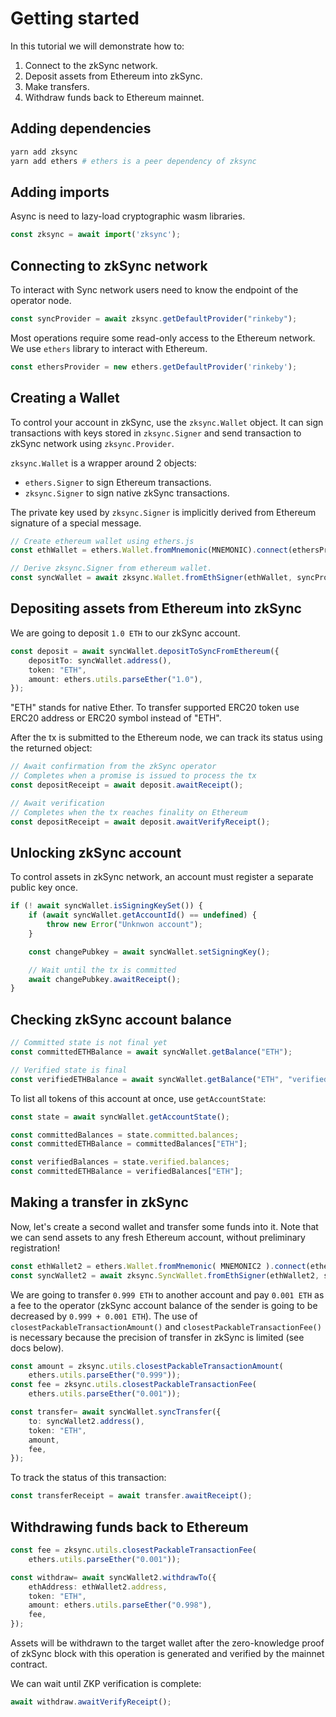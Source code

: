 # Getting started

In this tutorial we will demonstrate how to:

1. Connect to the zkSync network.
1. Deposit assets from Ethereum into zkSync.
1. Make transfers.
1. Withdraw funds back to Ethereum mainnet.

## Adding dependencies

```bash
yarn add zksync
yarn add ethers # ethers is a peer dependency of zksync
```

## Adding imports

 Async is need to lazy-load cryptographic wasm libraries.
 
```js
const zksync = await import('zksync');
```

## Connecting to zkSync network

To interact with Sync network users need to know the endpoint of the operator node.

```typescript
const syncProvider = await zksync.getDefaultProvider("rinkeby");
```

Most operations require some read-only access to the Ethereum network. We use `ethers` library to interact with Ethereum. 

```typescript
const ethersProvider = new ethers.getDefaultProvider('rinkeby');
```

## Creating a Wallet

To control your account in zkSync, use the `zksync.Wallet` object. It can sign transactions with keys stored in `zksync.Signer` and send transaction to zkSync network using `zksync.Provider`.

`zksync.Wallet` is a wrapper around 2 objects:

- `ethers.Signer` to sign Ethereum transactions.
- `zksync.Signer` to sign native zkSync transactions.

The private key used by `zksync.Signer` is implicitly derived from Ethereum signature of a special message.

```typescript
// Create ethereum wallet using ethers.js
const ethWallet = ethers.Wallet.fromMnemonic(MNEMONIC).connect(ethersProvider);

// Derive zksync.Signer from ethereum wallet.
const syncWallet = await zksync.Wallet.fromEthSigner(ethWallet, syncProvider);
```

## Depositing assets from Ethereum into zkSync

We are going to deposit `1.0 ETH` to our zkSync account.

```typescript
const deposit = await syncWallet.depositToSyncFromEthereum({
    depositTo: syncWallet.address(),
    token: "ETH",
    amount: ethers.utils.parseEther("1.0"),
});
```

"ETH" stands for native Ether. To transfer supported ERC20 token use ERC20 address or ERC20 symbol instead of "ETH".

After the tx is submitted to the Ethereum node, we can track its status using the returned object:

```typescript
// Await confirmation from the zkSync operator
// Completes when a promise is issued to process the tx
const depositReceipt = await deposit.awaitReceipt();

// Await verification
// Completes when the tx reaches finality on Ethereum
const depositReceipt = await deposit.awaitVerifyReceipt();
```

## Unlocking zkSync account

To control assets in zkSync network, an account must register a separate public key once.

```typescript
if (! await syncWallet.isSigningKeySet()) {
    if (await syncWallet.getAccountId() == undefined) {
        throw new Error("Unknwon account");
    } 

    const changePubkey = await syncWallet.setSigningKey();

    // Wait until the tx is committed
    await changePubkey.awaitReceipt();
}
```

## Checking zkSync account balance

```typescript
// Committed state is not final yet
const committedETHBalance = await syncWallet.getBalance("ETH");

// Verified state is final
const verifiedETHBalance = await syncWallet.getBalance("ETH", "verified");
```

To list all tokens of this account at once, use `getAccountState`:

```typescript
const state = await syncWallet.getAccountState();

const committedBalances = state.committed.balances;
const committedETHBalance = committedBalances["ETH"];

const verifiedBalances = state.verified.balances;
const committedETHBalance = verifiedBalances["ETH"];
```

## Making a transfer in zkSync

Now, let's create a second wallet and transfer some funds into it. Note that we can send assets to any fresh Ethereum account, without preliminary registration!

```typescript
const ethWallet2 = ethers.Wallet.fromMnemonic( MNEMONIC2 ).connect(ethersProvider);
const syncWallet2 = await zksync.SyncWallet.fromEthSigner(ethWallet2, syncProvider);
```

We are going to transfer `0.999 ETH` to another account and pay `0.001 ETH` as a fee to the operator (zkSync account balance of the sender is going to be decreased by `0.999 + 0.001 ETH`). The use of `closestPackableTransactionAmount()` and `closestPackableTransactionFee()` is necessary because the precision of transfer in zkSync is limited (see docs below).

```typescript
const amount = zksync.utils.closestPackableTransactionAmount(
    ethers.utils.parseEther("0.999")); 
const fee = zksync.utils.closestPackableTransactionFee(
    ethers.utils.parseEther("0.001")); 

const transfer= await syncWallet.syncTransfer({
    to: syncWallet2.address(),
    token: "ETH",
    amount,
    fee,
});
```

To track the status of this transaction:

```typescript
const transferReceipt = await transfer.awaitReceipt();
```

## Withdrawing funds back to Ethereum

```typescript
const fee = zksync.utils.closestPackableTransactionFee(
    ethers.utils.parseEther("0.001")); 

const withdraw= await syncWallet2.withdrawTo({
    ethAddress: ethWallet2.address,
    token: "ETH",
    amount: ethers.utils.parseEther("0.998"),
    fee,
});
```

Assets will be withdrawn to the target wallet after the zero-knowledge proof of zkSync block with this operation is generated and verified by the mainnet contract.

We can wait until ZKP verification is complete:

```typescript
await withdraw.awaitVerifyReceipt();
```
